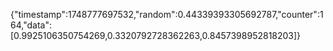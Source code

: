 {"timestamp":1748777697532,"random":0.44339393305692787,"counter":164,"data":[0.9925106350754269,0.3320792728362263,0.8457398952818203]}

